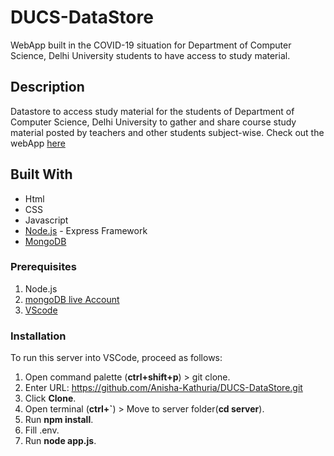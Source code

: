 # DUCS-DataStore
WebApp built in the COVID-19 situation for Department of Computer Science, Delhi University students to have access to study material. 

## Description
Datastore to access study material for the students of Department of Computer Science, Delhi University to gather and share course study material posted by teachers and other students subject-wise.
Check out the webApp [here](https://ducs-datastore.herokuapp.com)

## Built With
* Html
* CSS
* Javascript
* [Node.js](https://nodejs.org/en/) - Express Framework
* [MongoDB](https://account.mongodb.com/account/login?n=%2Fv2%2F5e8343fb691e4543801d0978&nextHash=%23metrics%2FreplicaSet%2F5e8351951b6cc014eb2fd163%2Fexplorer%2Ftest%2Fposts%2Ffind)

### Prerequisites
1. Node.js
2. [mongoDB live Account](https://account.mongodb.com/account/login?n=%2Fv2%2F5e8343fb691e4543801d0978&nextHash=%23metrics%2FreplicaSet%2F5e8351951b6cc014eb2fd163%2Fexplorer%2Ftest%2Fposts%2Ffind)
3. [VScode](https://code.visualstudio.com/)

### Installation
To run this server into VSCode, proceed as follows:

1. Open command palette (**ctrl+shift+p**) > git clone.
2. Enter URL: https://github.com/Anisha-Kathuria/DUCS-DataStore.git
3. Click **Clone**.
4. Open terminal (**ctrl+`**) > Move to server folder(**cd server**).
5. Run **npm install**.
6. Fill .env.
7. Run **node app.js**.
